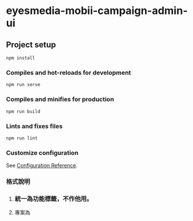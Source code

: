 # eyesmedia-mobii-campaign-admin-ui

## Project setup
```
npm install
```

### Compiles and hot-reloads for development
```
npm run serve
```

### Compiles and minifies for production
```
npm run build
```

### Lints and fixes files
```
npm run lint
```

### Customize configuration
See [Configuration Reference](https://cli.vuejs.org/config/).

### 格式說明
1. <h3>統一為功能標籤，不作他用。
2. 專案為<script setup> 寫法，建議vscode安裝Volar使用，並移除Vetur，避免跳兩次警告。
   詳：https://v3.cn.vuejs.org/api/sfc-script-setup.html


### API Block request 
const request = reactive({
  mkt_event_id: computed(() => store.state.campaign.eventID),
  block: {
    mktEventBlockId: computed(() => store.state.campaign.blockID),
    mktEventBlockName: '',
    mktEventBlockStatus: '',
    mktEventBlockSdate: '',
    mktEventBlockEdate: '',
    mktEventBlockType: computed(() => store.state.campaign.blockType),
    mktEventBlockSort: 0,
    mktEventBlockSlotNo: '',
    mktEventId: computed(() => store.state.campaign.eventID),
    tabs: [
      {
        mktEventTabId: '',
        mktEventId: '',
        mktEventTabName: '',
        mktEventTabStatus: '',
        mktEventTabSort: 0,
        mktEventTabSoltNo: '',
        mktEventTabCatalog: '',
        mktEventBlockId: '',
        itemCount: 0,
        items: [
          {
            mktEventItemId: '',
            mktEventId: '',
            mktEventItemType: '',
            mktEventItemName: '',
            mktEventItemUrlTarget: '',
            mktEventItemUrl: '',
            mktEventItemImgFullPath: '',
            mktEventItemImg: '',
            mktEventItemSort: 0,
            mktEventItemStatus: '',
            mktEventItemSdate: "2021-10-01T03:11:20.308Z",
            mktEventItemEdate: "2021-10-01T03:11:20.308Z",
            crtDate: "2021-10-01T03:11:20.308Z",
            mktEventItemSoltNo: '',
            mktEventBlockId: '',
            mktEventTabId: ''
          }
        ],
        categorys: [
          {
            mktEventCategoryId: "string",
            mktEventProdId: "string",
            mktEventVoucherId: "string",
            mktEventBlockId: "string",
            mktEventStoreId: "string",
            mktEventTabId: "string"
          }
        ]
      }
    ],
    items: [
      {
        mktEventItemId: '',
        mktEventId: '',
        mktEventItemType: '',
        mktEventItemName: '',
        mktEventItemUrlTarget: '',
        mktEventItemUrl: '',
        mktEventItemImg: '',
        mktEventItemImgFullPath: '',
        mktEventItemSort: 0,
        mktEventItemStatus: '',
        mktEventItemSdate: "2021-10-01T03:11:20.308Z",
        mktEventItemEdate: "2021-10-01T03:11:20.308Z",
        crtDate: '',
        mktEventItemSoltNo: '',
        mktEventBlockId: '',
        mktEventTabId: ''
      }
    ],
    filters: [
      {
        mktEventFilterId: '',
        mktEventFilterName: '',
        mktEventFilterType: '',
        mktEventId: '',
        mktEventBlockId: '',
        filterSpecs: [
          {
            mktEventFilterSpecId: '',
            mktEventFilterSpecValue: '',
            mktEventFilterId: ''
          }
        ]
      }
    ]
  },
  paginationInfo: {
    pageIndex: 0,
    pageSize: 0,
    totalPages: 0,
    totalNumber: 0
  }
});


### 待辦事項
1. 麵包屑元件化（頁籤名稱隨著route變化，待研究）
2. 調整結構：
  ．新增<setting.dialog>、<add.dialog>、<edit.dialog>，都放在首頁，根據type不同抽換內容